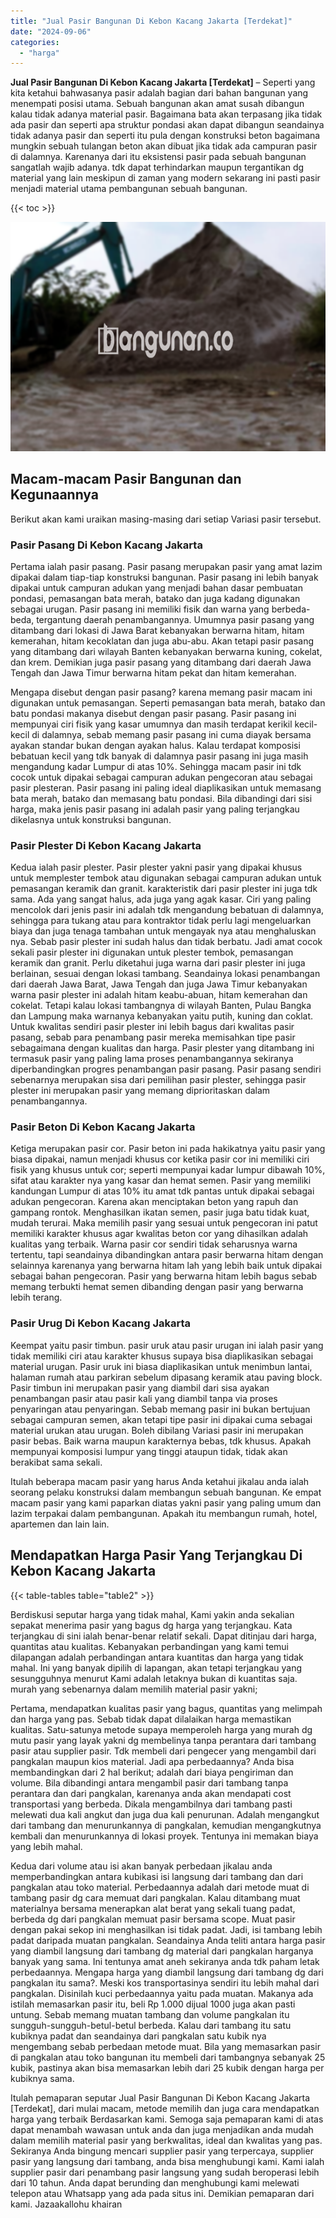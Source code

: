 ```yaml
---
title: "Jual Pasir Bangunan Di Kebon Kacang Jakarta [Terdekat]"
date: "2024-09-06"
categories: 
  - "harga"
---
```


**Jual Pasir Bangunan Di Kebon Kacang Jakarta \[Terdekat\]** – Seperti yang kita ketahui bahwasanya pasir adalah bagian dari bahan bangunan yang menempati posisi utama. Sebuah bangunan akan amat susah dibangun kalau tidak adanya material pasir. Bagaimana bata akan terpasang jika tidak ada pasir dan seperti apa struktur pondasi akan dapat dibangun seandainya tidak adanya pasir dan seperti itu pula dengan konstruksi beton bagaimana mungkin sebuah tulangan beton akan dibuat jika tidak ada campuran pasir di dalamnya. Karenanya dari itu eksistensi pasir pada sebuah bangunan sangatlah wajib adanya. tdk dapat terhindarkan maupun tergantikan dg material yang lain meskipun di zaman yang modern sekarang ini pasti pasir menjadi material utama pembangunan sebuah bangunan.

{{< toc >}}

![Jual Pasir Bangunan Di Kebon Kacang Jakarta [Terdekat]](/images/jual-pasir-bangunan-29.png)

## Macam-macam Pasir Bangunan dan Kegunaannya

Berikut akan kami uraikan masing-masing dari setiap Variasi pasir tersebut.

### Pasir Pasang Di Kebon Kacang Jakarta

Pertama ialah pasir pasang. Pasir pasang merupakan pasir yang amat lazim dipakai dalam tiap-tiap konstruksi bangunan. Pasir pasang ini lebih banyak dipakai untuk campuran adukan yang menjadi bahan dasar pembuatan pondasi, pemasangan bata merah, batako dan juga kadang digunakan sebagai urugan. Pasir pasang ini memiliki fisik dan warna yang berbeda-beda, tergantung daerah penambangannya. Umumnya pasir pasang yang ditambang dari lokasi di Jawa Barat kebanyakan berwarna hitam, hitam kemerahan, hitam kecoklatan dan juga abu-abu. Akan tetapi pasir pasang yang ditambang dari wilayah Banten kebanyakan berwarna kuning, cokelat, dan krem. Demikian juga pasir pasang yang ditambang dari daerah Jawa Tengah dan Jawa Timur berwarna hitam pekat dan hitam kemerahan.

Mengapa disebut dengan pasir pasang? karena memang pasir macam ini digunakan untuk pemasangan. Seperti pemasangan bata merah, batako dan batu pondasi makanya disebut dengan pasir pasang. Pasir pasang ini mempunyai ciri fisik yang kasar umumnya dan masih terdapat kerikil kecil-kecil di dalamnya, sebab memang pasir pasang ini cuma diayak bersama ayakan standar bukan dengan ayakan halus. Kalau terdapat komposisi bebatuan kecil yang tdk banyak di dalamnya pasir pasang ini juga masih mengandung kadar Lumpur di atas 10%. Sehingga macam pasir ini tdk cocok untuk dipakai sebagai campuran adukan pengecoran atau sebagai pasir plesteran. Pasir pasang ini paling ideal diaplikasikan untuk memasang bata merah, batako dan memasang batu pondasi. Bila dibandingi dari sisi harga, maka jenis pasir pasang ini adalah pasir yang paling terjangkau dikelasnya untuk konstruksi bangunan.

### Pasir Plester Di Kebon Kacang Jakarta

Kedua ialah pasir plester. Pasir plester yakni pasir yang dipakai khusus untuk memplester tembok atau digunakan sebagai campuran adukan untuk pemasangan keramik dan granit. karakteristik dari pasir plester ini juga tdk sama. Ada yang sangat halus, ada juga yang agak kasar. Ciri yang paling mencolok dari jenis pasir ini adalah tdk mengandung bebatuan di dalamnya, sehingga para tukang atau para kontraktor tidak perlu lagi mengeluarkan biaya dan juga tenaga tambahan untuk mengayak nya atau menghaluskan nya. Sebab pasir plester ini sudah halus dan tidak berbatu. Jadi amat cocok sekali pasir plester ini digunakan untuk plester tembok, pemasangan keramik dan granit. Perlu diketahui juga warna dari pasir plester ini juga berlainan, sesuai dengan lokasi tambang. Seandainya lokasi penambangan dari daerah Jawa Barat, Jawa Tengah dan juga Jawa Timur kebanyakan warna pasir plester ini adalah hitam keabu-abuan, hitam kemerahan dan cokelat. Tetapi kalau lokasi tambangnya di wilayah Banten, Pulau Bangka dan Lampung maka warnanya kebanyakan yaitu putih, kuning dan coklat. Untuk kwalitas sendiri pasir plester ini lebih bagus dari kwalitas pasir pasang, sebab para penambang pasir mereka memisahkan tipe pasir sebagaimana dengan kualitas dan harga. Pasir plester yang ditambang ini termasuk pasir yang paling lama proses penambangannya sekiranya diperbandingkan progres penambangan pasir pasang. Pasir pasang sendiri sebenarnya merupakan sisa dari pemilihan pasir plester, sehingga pasir plester ini merupakan pasir yang memang diprioritaskan dalam penambangannya.

### Pasir Beton Di Kebon Kacang Jakarta

Ketiga merupakan pasir cor. Pasir beton ini pada hakikatnya yaitu pasir yang biasa dipakai, namun menjadi khusus cor ketika pasir cor ini memiliki ciri fisik yang khusus untuk cor; seperti mempunyai kadar lumpur dibawah 10%, sifat atau karakter nya yang kasar dan hemat semen. Pasir yang memiliki kandungan Lumpur di atas 10% itu amat tdk pantas untuk dipakai sebagai adukan pengecoran. Karena akan menciptakan beton yang rapuh dan gampang rontok. Menghasilkan ikatan semen, pasir juga batu tidak kuat, mudah terurai. Maka memilih pasir yang sesuai untuk pengecoran ini patut memiliki karakter khusus agar kwalitas beton cor yang dihasilkan adalah kualitas yang terbaik. Warna pasir cor sendiri tidak seharusnya warna tertentu, tapi seandainya dibandingkan antara pasir berwarna hitam dengan selainnya karenanya yang berwarna hitam lah yang lebih baik untuk dipakai sebagai bahan pengecoran. Pasir yang berwarna hitam lebih bagus sebab memang terbukti hemat semen dibanding dengan pasir yang berwarna lebih terang.

### Pasir Urug Di Kebon Kacang Jakarta

Keempat yaitu pasir timbun. pasir uruk atau pasir urugan ini ialah pasir yang tidak memiliki ciri atau karakter khusus supaya bisa diaplikasikan sebagai material urugan. Pasir uruk ini biasa diaplikasikan untuk menimbun lantai, halaman rumah atau parkiran sebelum dipasang keramik atau paving block. Pasir timbun ini merupakan pasir yang diambil dari sisa ayakan penambangan pasir atau pasir kali yang diambil tanpa via proses penyaringan atau penyaringan. Sebab memang pasir ini bukan bertujuan sebagai campuran semen, akan tetapi tipe pasir ini dipakai cuma sebagai material urukan atau urugan. Boleh dibilang Variasi pasir ini merupakan pasir bebas. Baik warna maupun karakternya bebas, tdk khusus. Apakah mempunyai komposisi lumpur yang tinggi ataupun tidak, tidak akan berakibat sama sekali.

Itulah beberapa macam pasir yang harus Anda ketahui jikalau anda ialah seorang pelaku konstruksi dalam membangun sebuah bangunan. Ke empat macam pasir yang kami paparkan diatas yakni pasir yang paling umum dan lazim terpakai dalam pembangunan. Apakah itu membangun rumah, hotel, apartemen dan lain lain.

## Mendapatkan Harga Pasir Yang Terjangkau Di Kebon Kacang Jakarta

{{< table-tables table="table2" >}}

Berdiskusi seputar harga yang tidak mahal, Kami yakin anda sekalian sepakat menerima pasir yang bagus dg harga yang terjangkau. Kata terjangkau di sini ialah benar-benar relatif sekali. Dapat ditinjau dari harga, quantitas atau kualitas. Kebanyakan perbandingan yang kami temui dilapangan adalah perbandingan antara kuantitas dan harga yang tidak mahal. Ini yang banyak dipilih di lapangan, akan tetapi terjangkau yang sesungguhnya menurut Kami adalah letaknya bukan di kuantitas saja. murah yang sebenarnya dalam memilih material pasir yakni;

Pertama, mendapatkan kualitas pasir yang bagus, quantitas yang melimpah dan harga yang pas. Sebab tidak dapat dilalaikan harga memastikan kualitas. Satu-satunya metode supaya memperoleh harga yang murah dg mutu pasir yang layak yakni dg membelinya tanpa perantara dari tambang pasir atau supplier pasir. Tdk membeli dari pengecer yang mengambil dari pangkalan maupun kios material. Jadi apa perbedaannya? Anda bisa membandingkan dari 2 hal berikut; adalah dari biaya pengiriman dan volume. Bila dibandingi antara mengambil pasir dari tambang tanpa perantara dan dari pangkalan, karenanya anda akan mendapati cost transportasi yang berbeda. Dikala mengambilnya dari tambang pasti melewati dua kali angkut dan juga dua kali penurunan. Adalah mengangkut dari tambang dan menurunkannya di pangkalan, kemudian mengangkutnya kembali dan menurunkannya di lokasi proyek. Tentunya ini memakan biaya yang lebih mahal.

Kedua dari volume atau isi akan banyak perbedaan jikalau anda memperbandingkan antara kubikasi isi langsung dari tambang dan dari pangkalan atau toko material. Perbedaannya adalah dari metode muat di tambang pasir dg cara memuat dari pangkalan. Kalau ditambang muat materialnya bersama menerapkan alat berat yang sekali tuang padat, berbeda dg dari pangkalan memuat pasir bersama scope. Muat pasir dengan pakai sekop ini menghasilkan isi tidak padat. Jadi, isi tambang lebih padat daripada muatan pangkalan. Seandainya Anda teliti antara harga pasir yang diambil langsung dari tambang dg material dari pangkalan harganya banyak yang sama. Ini tentunya amat aneh sekiranya anda tdk paham letak perbedaannya. Mengapa harga yang diambil langsung dari tambang dg dari pangkalan itu sama?. Meski kos transportasinya sendiri itu lebih mahal dari pangkalan. Disinilah kuci perbedaannya yaitu pada muatan. Makanya ada istilah memasarkan pasir itu, beli Rp 1.000 dijual 1000 juga akan pasti untung. Sebab memang muatan tambang dan volume pangkalan itu sungguh-sungguh-betul-betul berbeda. Kalau dari tambang itu satu kubiknya padat dan seandainya dari pangkalan satu kubik nya mengembang sebab perbedaan metode muat. Bila yang memasarkan pasir di pangkalan atau toko bangunan itu membeli dari tambangnya sebanyak 25 kubik, pastinya akan bisa memasarkan lebih dari 25 kubik dengan harga per kubiknya sama.

Itulah pemaparan seputar Jual Pasir Bangunan Di Kebon Kacang Jakarta \[Terdekat\], dari mulai macam, metode memilih dan juga cara mendapatkan harga yang terbaik Berdasarkan kami. Semoga saja pemaparan kami di atas dapat menambah wawasan untuk anda dan juga menjadikan anda mudah dalam memilih material pasir yang berkwalitas, ideal dan kwalitas yang pas. Sekiranya Anda bingung mencari supplier pasir yang terpercaya, supplier pasir yang langsung dari tambang, anda bisa menghubungi kami. Kami ialah supplier pasir dari penambang pasir langsung yang sudah beroperasi lebih dari 10 tahun. Anda dapat berunding dan menghubungi kami melewati telepon atau Whatsapp yang ada pada situs ini. Demikian pemaparan dari kami. Jazaakallohu khairan
